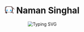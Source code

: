 <h1 align="center">
    <img src="https://github.com/namansnghl/namansnghl/blob/main/media/cinnamorollwave.gif" width="30">
    Naman Singhal
</h1>

<p align="center">
  <img src="https://readme-typing-svg.demolab.com?font=Fira+Code&size=30&duration=3000&pause=300&color=00EBEB&center=true&random=true&width=500&lines=Software+Engineer;Data+Alchemist;Painter;Potterhead" alt="Typing SVG"/>
</p>
